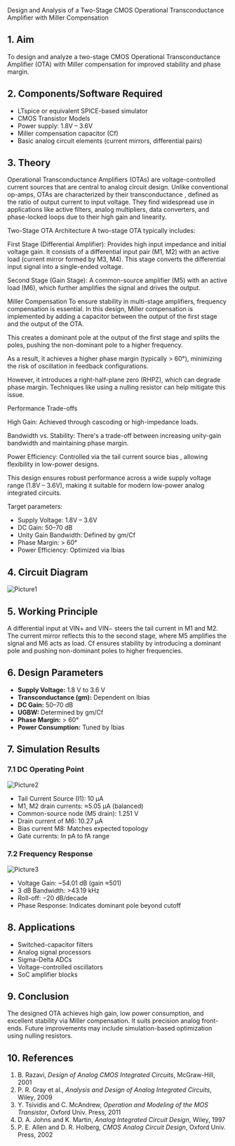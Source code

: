  Design and Analysis of a Two-Stage CMOS Operational Transconductance Amplifier with Miller Compensation



## 1. Aim
To design and analyze a two-stage CMOS Operational Transconductance Amplifier (OTA) with Miller compensation for improved stability and phase margin.



## 2. Components/Software Required
- LTspice or equivalent SPICE-based simulator  
- CMOS Transistor Models  
- Power supply: 1.8V – 3.6V  
- Miller compensation capacitor (Cf)  
- Basic analog circuit elements (current mirrors, differential pairs)

## 3. Theory
Operational Transconductance Amplifiers (OTAs) are voltage-controlled current sources that are central to analog circuit design. Unlike conventional op-amps, OTAs are characterized by their transconductance  , defined as the ratio of output current to input voltage. They find widespread use in applications like active filters, analog multipliers, data converters, and phase-locked loops due to their high gain and linearity.

Two-Stage OTA Architecture
A two-stage OTA typically includes:

First Stage (Differential Amplifier): Provides high input impedance and initial voltage gain. It consists of a differential input pair (M1, M2) with an active load (current mirror formed by M3, M4). This stage converts the differential input signal into a single-ended voltage.

Second Stage (Gain Stage): A common-source amplifier (M5) with an active load (M6), which further amplifies the signal and drives the output.

Miller Compensation
To ensure stability in multi-stage amplifiers, frequency compensation is essential. In this design, Miller compensation is implemented by adding a capacitor between the output of the first stage and the output of the OTA.

This creates a dominant pole at the output of the first stage and splits the poles, pushing the non-dominant pole to a higher frequency.

As a result, it achieves a higher phase margin (typically > 60°), minimizing the risk of oscillation in feedback configurations.

However, it introduces a right-half-plane zero (RHPZ), which can degrade phase margin. Techniques like using a nulling resistor can help mitigate this issue.

Performance Trade-offs

High Gain: Achieved through cascoding or high-impedance loads.

Bandwidth vs. Stability: There's a trade-off between increasing unity-gain bandwidth and maintaining phase margin.

Power Efficiency: Controlled via the tail current source bias , allowing flexibility in low-power designs.

This design ensures robust performance across a wide supply voltage range (1.8V – 3.6V), making it suitable for modern low-power analog integrated circuits.


Target parameters:
- Supply Voltage: 1.8V – 3.6V  
- DC Gain: 50–70 dB  
- Unity Gain Bandwidth: Defined by gm/Cf  
- Phase Margin: > 60°  
- Power Efficiency: Optimized via Ibias



## 4. Circuit Diagram

![Picture1](https://github.com/user-attachments/assets/aadaa444-4f6e-43a0-b01e-adab77e56b2b)



## 5. Working Principle
A differential input at VIN+ and VIN− steers the tail current in M1 and M2. The current mirror reflects this to the second stage, where M5 amplifies the signal and M6 acts as load. Cf ensures stability by introducing a dominant pole and pushing non-dominant poles to higher frequencies.



## 6. Design Parameters
- **Supply Voltage:** 1.8 V to 3.6 V  
- **Transconductance (gm):** Dependent on Ibias  
- **DC Gain:** 50–70 dB  
- **UGBW:** Determined by gm/Cf  
- **Phase Margin:** > 60°  
- **Power Consumption:** Tuned by Ibias

## 7. Simulation Results

### 7.1 DC Operating Point
![Picture2](https://github.com/user-attachments/assets/9549737c-a683-4a61-bc38-fc68e0c7cbc4)

- Tail Current Source (I1): 10 μA  
- M1, M2 drain currents: ≈5.05 μA (balanced)  
- Common-source node (M5 drain): 1.251 V  
- Drain current of M6: 10.27 μA  
- Bias current M8: Matches expected topology  
- Gate currents: In pA to fA range  

### 7.2 Frequency Response
![Picture3](https://github.com/user-attachments/assets/96e562fa-aa26-45f4-a926-e812bfbc230f)

- Voltage Gain: ~54.01 dB (gain ≈501)  
- 3 dB Bandwidth: >43.19 kHz  
- Roll-off: −20 dB/decade  
- Phase Response: Indicates dominant pole beyond cutoff  


## 8. Applications
- Switched-capacitor filters  
- Analog signal processors  
- Sigma-Delta ADCs  
- Voltage-controlled oscillators  
- SoC amplifier blocks



## 9. Conclusion
The designed OTA achieves high gain, low power consumption, and excellent stability via Miller compensation. It suits precision analog front-ends. Future improvements may include simulation-based optimization using nulling resistors.



## 10. References
1. B. Razavi, *Design of Analog CMOS Integrated Circuits*, McGraw-Hill, 2001  
2. P. R. Gray et al., *Analysis and Design of Analog Integrated Circuits*, Wiley, 2009  
3. Y. Tsividis and C. McAndrew, *Operation and Modeling of the MOS Transistor*, Oxford Univ. Press, 2011  
4. D. A. Johns and K. Martin, *Analog Integrated Circuit Design*, Wiley, 1997  
5. P. E. Allen and D. R. Holberg, *CMOS Analog Circuit Design*, Oxford Univ. Press, 2002  
